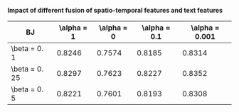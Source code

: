 **Impact of different fusion of spatio-temporal features and text features**

| BJ             | \alpha = 1   | \alpha = 0     | \alpha = 0.1      | \alpha = 0.001  |
| ------------------- | ------- | ------- | ------- | ------- |
| \beta = 0. 1   |  0.8246  |  0.7574  |   0.8185  |  0.8314   |
| \beta = 0. 25  | 0.8297  | 0.7623  | 0.8227   | 0.8352   |
| \beta = 0. 5  | 0.8221 | 0.7601 | 0.8193 |   0.8308  |
